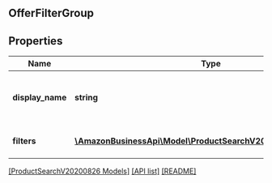 ## OfferFilterGroup

## Properties

Name | Type | Description | Notes
------------ | ------------- | ------------- | -------------
**display_name** | **string** | Displayable and localized filter group description. | [optional]
**filters** | [**\AmazonBusinessApi\Model\ProductSearchV20200826\OfferFilter[]**](OfferFilter.md) | List of filters in this group. | [optional]

[[ProductSearchV20200826 Models]](../) [[API list]](../../Api) [[README]](../../../README.md)

